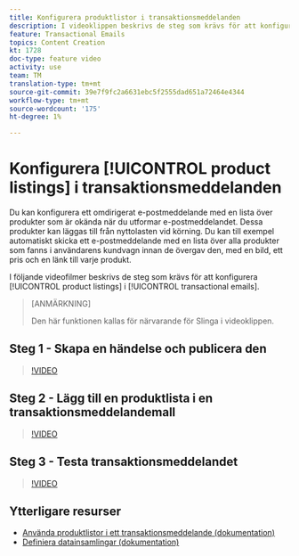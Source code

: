 ```yaml
---
title: Konfigurera produktlistor i transaktionsmeddelanden
description: I videoklippen beskrivs de steg som krävs för att konfigurera produktlistor i transaktionsmeddelanden i Adobe Campaign Standard (ACS).
feature: Transactional Emails
topics: Content Creation
kt: 1728
doc-type: feature video
activity: use
team: TM
translation-type: tm+mt
source-git-commit: 39e7f9fc2a6631ebc5f2555dad651a72464e4344
workflow-type: tm+mt
source-wordcount: '175'
ht-degree: 1%

---
```



# Konfigurera [!UICONTROL product listings] i transaktionsmeddelanden

Du kan konfigurera ett omdirigerat e-postmeddelande med en lista över produkter som är okända när du utformar e-postmeddelandet. Dessa produkter kan läggas till från nyttolasten vid körning. Du kan till exempel automatiskt skicka ett e-postmeddelande med en lista över alla produkter som fanns i användarens kundvagn innan de övergav den, med en bild, ett pris och en länk till varje produkt.

I följande videofilmer beskrivs de steg som krävs för att konfigurera [!UICONTROL product listings] i [!UICONTROL transactional emails].

>[ANMÄRKNING]
>
>Den här funktionen kallas för närvarande för Slinga i videoklippen.

## Steg 1 - Skapa en händelse och publicera den

>[!VIDEO](https://video.tv.adobe.com/v/25914?quality=12)

## Steg 2 - Lägg till en produktlista i en transaktionsmeddelandemall

>[!VIDEO](https://video.tv.adobe.com/v/25915?quality=12)

## Steg 3 - Testa transaktionsmeddelandet

>[!VIDEO](https://video.tv.adobe.com/v/25916?quality=12)

## Ytterligare resurser

* [Använda produktlistor i ett transaktionsmeddelande (dokumentation)](https://docs.adobe.com/content/help/en/campaign-standard/using/communication-channels/transactional-messaging/event-transactional-messages.html#using-product-listings-in-a-transactional-message)
* [Definiera datainsamlingar (dokumentation)](https://docs.adobe.com/content/help/en/campaign-standard/using/administrating/configuring-channels/configuring-transactional-messaging.html#defining-data-collections)
